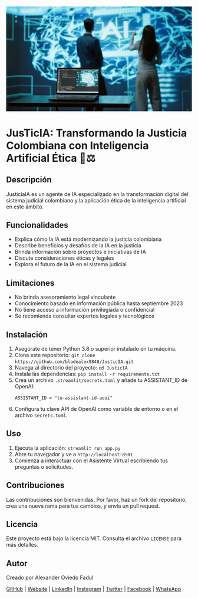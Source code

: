 ![Logo de JusticIA](https://github.com/bladealex9848/JusticIA/blob/main/assets/logo.jpg)

# JusTicIA: Transformando la Justicia Colombiana con Inteligencia Artificial Ética 🤖⚖️

## Descripción
JusticiaIA es un agente de IA especializado en la transformación digital del sistema judicial colombiano y la aplicación ética de la inteligencia artificial en este ámbito. 

## Funcionalidades
* Explica cómo la IA está modernizando la justicia colombiana
* Describe beneficios y desafíos de la IA en la justicia
* Brinda información sobre proyectos e iniciativas de IA
* Discute consideraciones éticas y legales
* Explora el futuro de la IA en el sistema judicial

## Limitaciones
* No brinda asesoramiento legal vinculante
* Conocimiento basado en información pública hasta septiembre 2023
* No tiene acceso a información privilegiada o confidencial
* Se recomienda consultar expertos legales y tecnológicos

## Instalación

1. Asegúrate de tener Python 3.8 o superior instalado en tu máquina.
2. Clona este repositorio: `git clone https://github.com/bladealex9848/JusticIA.git`
3. Navega al directorio del proyecto: `cd JusticIA`
4. Instala las dependencias: `pip install -r requirements.txt`
5. Crea un archivo `.streamlit/secrets.toml` y añade tu ASSISTANT_ID de OpenAI:
   ```
   ASSISTANT_ID = "tu-assistant-id-aqui"
   ```
6. Configura tu clave API de OpenAI como variable de entorno o en el archivo `secrets.toml`.

## Uso

1. Ejecuta la aplicación: `streamlit run app.py`
2. Abre tu navegador y ve a `http://localhost:8501`
3. Comienza a interactuar con el Asistente Virtual escribiendo tus preguntas o solicitudes.

## Contribuciones

Las contribuciones son bienvenidas. Por favor, haz un fork del repositorio, crea una nueva rama para tus cambios, y envía un pull request.

## Licencia

Este proyecto está bajo la licencia MIT. Consulta el archivo `LICENSE` para más detalles.

## Autor

Creado por Alexander Oviedo Fadul

[GitHub](https://github.com/bladealex9848) | [Website](https://alexanderoviedofadul.dev) | [LinkedIn](https://www.linkedin.com/in/alexander-oviedo-fadul/) | [Instagram](https://www.instagram.com/alexander.oviedo.fadul) | [Twitter](https://twitter.com/alexanderofadul) | [Facebook](https://www.facebook.com/alexanderof/) | [WhatsApp](https://api.whatsapp.com/send?phone=573015930519&text=Hola%20!Quiero%20conversar%20contigo!%20)